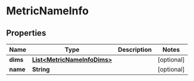 # MetricNameInfo

## Properties
Name | Type | Description | Notes
------------ | ------------- | ------------- | -------------
**dims** | [**List&lt;MetricNameInfoDims&gt;**](MetricNameInfoDims.md) |  |  [optional]
**name** | **String** |  |  [optional]
